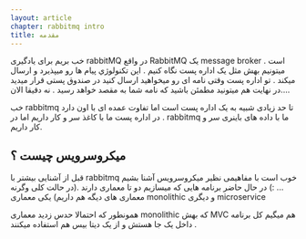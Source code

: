 ```yaml
---
layout: article
chapter: rabbitmq intro
title: مقدمه 
---
```

خب بریم برای یادگیری rabbitMQ
در واقع RabbitMQ یک message broker است . میتونیم بهش مثل یک اداره پست نگاه کنیم . این تکنولوژي پیام ها رو میپذیرد و ارسال میکند .
تو اداره پست وقتی نامه ای رو میخواهید ارسال کنید در صندوق پستی قرار میدید در نهایت هم میتونید مطم‍‍ئن باشید که نامه شما به مقصد خواهد رسید . نه دقیقا الان....

خب rabbitmq تا حد زیادی شبیه به یک اداره پست است اما تفاوت عمده ای با اون دارد .
در اداره پست ما با کاغذ سر و کار داریم اما در rabbitmq ما با داده های باینری سر و کار داریم.


## میکروسرویس چیست ؟
قبل از آشنایی بیشتر با rabbitmq خوب است با مفاهیمی نظیر میکروسرویس آشنا بشیم ... :)
در حال حاضر برنامه هایی که میسازیم دو تا معماری دارند .(در حالت کلی وگرنه معماری های دیگه هم داریم)
یکی معماری monolithic و دیگری microservice


همونطور که احتمالا حدس زدید معماری  monolithic که بهش MVC هم میگیم کل برنامه داخل یک جا هستش و از یک دیتا بیس هم استفاده میکنند .



